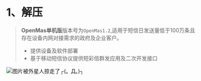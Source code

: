 # 1、解压

> **OpenMas单机版**版本号为`OpenMas1.2`,适用于短信日发送量低于100万条且存在设备内网对接需求的政府及企业客户。
>
> * 提供设备及软件部署  
> * 基于移动短信协议提供短彩信群发应用及二次开发接口

![&#x56FE;&#x7247;&#x88AB;&#x5916;&#x661F;&#x4EBA;&#x63A0;&#x8D70;&#x4E86;&#x250C;\(&#x3002;&#x414;&#x3002;\)&#x2510;](https://github.com/AppleTu/mybook/tree/3f98f8780eb01a78af97e26212693d61f840d67e/images/loginPage_V1.2.jpg)

